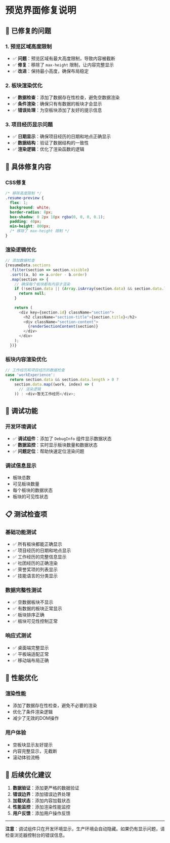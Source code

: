 # 预览界面修复说明

## 🔧 已修复的问题

### 1. 预览区域高度限制
- ✅ **问题**：预览区域有最大高度限制，导致内容被截断
- ✅ **修复**：移除了 `max-height` 限制，让内容完整显示
- ✅ **改进**：保持最小高度，确保布局稳定

### 2. 板块渲染优化
- ✅ **数据检查**：添加了数据存在性检查，避免空数据渲染
- ✅ **条件渲染**：确保只有有数据的板块才会显示
- ✅ **错误处理**：为空板块添加了友好的提示信息

### 3. 项目经历显示问题
- ✅ **日期显示**：确保项目经历的日期和地点正确显示
- ✅ **数据结构**：验证了数据结构的一致性
- ✅ **渲染逻辑**：优化了渲染函数的逻辑

## 🎯 具体修复内容

### CSS修复
```css
/* 移除高度限制 */
.resume-preview {
  flex: 1;
  background: white;
  border-radius: 8px;
  box-shadow: 0 2px 10px rgba(0, 0, 0, 0.1);
  padding: 40px;
  min-height: 800px;
  /* 移除了 max-height 限制 */
}
```

### 渲染逻辑优化
```javascript
// 添加数据检查
{resumeData.sections
  .filter(section => section.visible)
  .sort((a, b) => a.order - b.order)
  .map(section => {
    // 确保每个板块都有内容才渲染
    if (!section.data || (Array.isArray(section.data) && section.data.length === 0)) {
      return null;
    }
    
    return (
      <div key={section.id} className="section">
        <h2 className="section-title">{section.title}</h2>
        <div className="section-content">
          {renderSectionContent(section)}
        </div>
      </div>
    );
  })}
```

### 板块内容渲染优化
```javascript
// 工作经历和项目经历的数据检查
case 'workExperience':
  return section.data && section.data.length > 0 ? 
    section.data.map((work, index) => (
      // 渲染逻辑
    )) : <div>暂无工作经历</div>;
```

## 🐛 调试功能

### 开发环境调试
- ✅ **调试组件**：添加了 `DebugInfo` 组件显示数据状态
- ✅ **数据监控**：实时显示板块数量和数据状态
- ✅ **问题定位**：帮助快速定位渲染问题

### 调试信息显示
- 板块总数
- 可见板块数量
- 每个板块的数据状态
- 板块的可见性状态

## 📋 测试检查项

### 基础功能测试
- ✅ 所有板块都能正确显示
- ✅ 项目经历的日期和地点显示
- ✅ 工作经历的完整信息显示
- ✅ 社团经历的正确渲染
- ✅ 荣誉奖项的列表显示
- ✅ 技能语言的分类显示

### 数据完整性测试
- ✅ 空数据板块不显示
- ✅ 有数据的板块正常显示
- ✅ 板块排序正确
- ✅ 板块可见性控制正常

### 响应式测试
- ✅ 桌面端完整显示
- ✅ 平板端适配正常
- ✅ 移动端布局正确

## 🚀 性能优化

### 渲染性能
- 添加了数据存在性检查，避免不必要的渲染
- 优化了条件渲染逻辑
- 减少了无效的DOM操作

### 用户体验
- 空板块显示友好提示
- 内容完整显示，无截断
- 滚动体验流畅

## 🔄 后续优化建议

1. **数据验证**：添加更严格的数据验证
2. **错误边界**：添加错误边界处理
3. **加载状态**：添加内容加载状态
4. **性能监控**：添加渲染性能监控
5. **用户反馈**：添加用户操作反馈

---

**注意**：调试组件只在开发环境显示，生产环境会自动隐藏。如果仍有显示问题，请检查浏览器控制台的错误信息。
